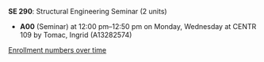 **SE 290**: Structural Engineering Seminar (2 units)

- **A00** (Seminar) at 12:00 pm–12:50 pm on Monday, Wednesday at CENTR 109 by Tomac, Ingrid (A13282574)

[Enrollment numbers over time](./SE290.tsv)
